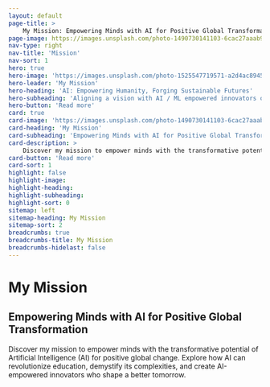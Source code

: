 ```yaml
---
layout: default
page-title: >
    My Mission: Empowering Minds with AI for Positive Global Transformation
page-image: https://images.unsplash.com/photo-1490730141103-6cac27aaab94?ixlib=rb-4.0.3&ixid=M3wxMjA3fDB8MHxwaG90by1wYWdlfHx8fGVufDB8fHx8fA%3D%3D&auto=format&fit=crop&w=2070&q=80
nav-type: right
nav-title: 'Mission'
nav-sort: 1
hero: true
hero-image: 'https://images.unsplash.com/photo-1525547719571-a2d4ac8945e2?ixlib=rb-1.2.1&ixid=MnwxMjA3fDB8MHxwaG90by1wYWdlfHx8fGVufDB8fHx8&auto=format&fit=crop&w=1064&q=80'
hero-leader: 'My Mission'
hero-heading: 'AI: Empowering Humanity, Forging Sustainable Futures'
hero-subheading: 'Aligning a vision with AI / ML empowered innovators of tomorrow'
hero-button: 'Read more'
card: true
card-image: 'https://images.unsplash.com/photo-1490730141103-6cac27aaab94?ixlib=rb-4.0.3&ixid=M3wxMjA3fDB8MHxwaG90by1wYWdlfHx8fGVufDB8fHx8fA%3D%3D&auto=format&fit=crop&w=2070&q=80'
card-heading: 'My Mission'
card-subheading: 'Empowering Minds with AI for Positive Global Transformation'
card-description: >
    Discover my mission to empower minds with the transformative potential of Artificial Intelligence (AI) for positive global change. Explore how AI can revolutionize education, demystify its complexities, and create AI-empowered innovators who shape a better tomorrow.
card-button: 'Read more'
card-sort: 1
highlight: false
highlight-image: 
highlight-heading: 
highlight-subheading: 
highlight-sort: 0
sitemap: left
sitemap-heading: My Mission
sitemap-sort: 2
breadcrumbs: true
breadcrumbs-title: My Mission
breadcrumbs-hidelast: false
---
```


# My Mission

## Empowering Minds with AI for Positive Global Transformation


Discover my mission to empower minds with the transformative potential of Artificial Intelligence (AI) for positive global change. Explore how AI can revolutionize education, demystify its complexities, and create AI-empowered innovators who shape a better tomorrow.